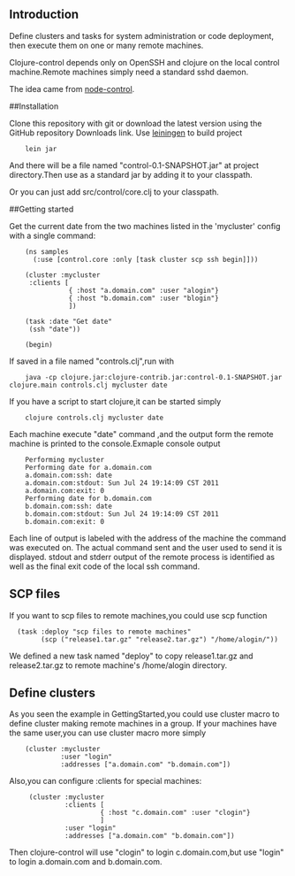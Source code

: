 ## Introduction

Define clusters and tasks for system administration or code deployment, then execute them on one or many remote machines.

Clojure-control depends only on OpenSSH and clojure on the local control machine.Remote machines simply need a standard sshd daemon.

The idea came from [node-control](https://github.com/tsmith/node-control).

##Installation

Clone this repository with git or download the latest version using the GitHub repository Downloads link.
Use [leiningen](https://github.com/technomancy/leiningen) to build project

		lein jar

And there will be a file named "control-0.1-SNAPSHOT.jar" at project directory.Then use as a standard jar by adding it to your classpath.

Or you can just add src/control/core.clj to your classpath.

##Getting started

Get the current date from the two machines listed in the 'mycluster' config with a single command:

		(ns samples
		  (:use [control.core :only [task cluster scp ssh begin]]))

		(cluster :mycluster
		 :clients [
				   { :host "a.domain.com" :user "alogin"}
				   { :host "b.domain.com" :user "blogin"}
				   ])

	    (task :date "Get date"
	     (ssh "date"))

		(begin)

If saved in a file named "controls.clj",run with
   		
		java -cp clojure.jar:clojure-contrib.jar:control-0.1-SNAPSHOT.jar clojure.main controls.clj mycluster date

If you have a script to start clojure,it can be started simply
   
		clojure controls.clj mycluster date

Each machine execute "date" command ,and the output form the remote machine is printed to the console.Exmaple console output

	 	Performing mycluster
		Performing date for a.domain.com
		a.domain.com:ssh: date
		a.domain.com:stdout: Sun Jul 24 19:14:09 CST 2011
		a.domain.com:exit: 0
		Performing date for b.domain.com
		b.domain.com:ssh: date
		b.domain.com:stdout: Sun Jul 24 19:14:09 CST 2011
		b.domain.com:exit: 0

Each line of output is labeled with the address of the machine the command was
executed on. The actual command sent and the user used to send it is
displayed. stdout and stderr output of the remote process is identified
as well as the final exit code of the local ssh command. 

## SCP files

If you want to scp files to remote machines,you could use scp function
   
      (task :deploy "scp files to remote machines"
   	  		(scp ("release1.tar.gz" "release2.tar.gz") "/home/alogin/"))

We defined a new task named "deploy" to copy release1.tar.gz and release2.tar.gz to remote machine's /home/alogin directory.


   
## Define clusters

As you seen the example in GettingStarted,you could use cluster macro to define cluster making remote machines in a group.
If your machines have the same user,you can use cluster macro more simply

   		(cluster :mycluster
				 :user "login"
				 :addresses ["a.domain.com" "b.domain.com"])

Also,you can configure :clients for special machines:

		 (cluster :mycluster
		 		  :clients [
				 		   { :host "c.domain.com" :user "clogin"}
				 		   ]
				  :user "login"	
				  :addresses ["a.domain.com" "b.domain.com"])

Then clojure-control will use "clogin" to login c.domain.com,but use "login" to login a.domain.com and b.domain.com.






				





